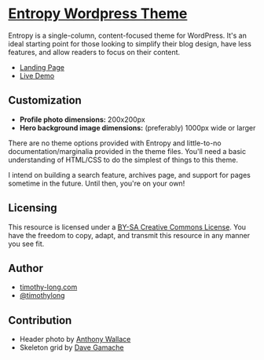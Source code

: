 # [Entropy Wordpress Theme](http://timothy-long.com/entropy)

Entropy is a single-column, content-focused theme for WordPress. It's an ideal starting point for those looking to simplify their blog design, have less features, and allow readers to focus on their content.

* [Landing Page](http://timothy-long.com/entropy)
* [Live Demo](http://timothy-long.com/examples/entropy)

## Customization

* **Profile photo dimensions:** 200x200px
* **Hero background image dimensions:** (preferably) 1000px wide or larger

There are no theme options provided with Entropy and little-to-no documentation/marginalia provided in the theme files. You'll need a basic understanding of HTML/CSS to do the simplest of things to this theme.

I intend on building a search feature, archives page, and support for pages sometime in the future. Until then, you're on your own!

## Licensing

This resource is licensed under a [BY-SA Creative Commons License](http://creativecommons.org/licenses/by-sa/3.0/). You have the freedom to copy, adapt, and transmit this resource in any manner you see fit.

## Author

* [timothy-long.com](http://timothy-long.com)
* [@timothylong](http://twitter.com/timothylong)

## Contribution

* Header photo by [Anthony Wallace](http://anthonywallace.com)
* Skeleton grid by [Dave Gamache](http://www.getskeleton.com)
